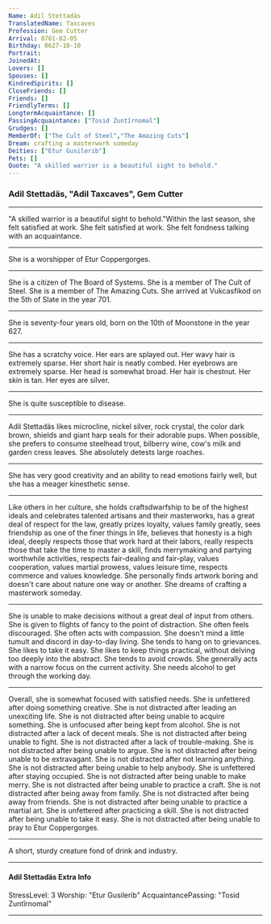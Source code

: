 ```yaml
---
Name: Adil Stettadäs
TranslatedName: Taxcaves
Profession: Gem Cutter    
Arrival: 0701-02-05
Birthday: 0627-10-10
Portrait:
JoinedAt: 
Lovers: []
Spouses: []
KindredSpirits: []
CloseFriends: []
Friends: []
FriendlyTerms: []
LongtermAcquaintance: []
PassingAcquaintance: ["Tosid Zuntîrnomal"]
Grudges: []
MemberOf: ["The Cult of Steel","The Amazing Cuts"]
Dream: crafting a masterwork someday
Deities: ["Etur Gusilerib"]
Pets: []
Quote: "A skilled warrior is a beautiful sight to behold."
---
```


### Adil Stettadäs, "Adil Taxcaves", Gem Cutter 
 
***

"A skilled warrior is a beautiful sight to behold."Within the last season, she felt satisfied at work. She felt satisfied at work. She felt fondness talking with an acquaintance. 
***

She is a worshipper of Etur Coppergorges. 
***

She is a citizen of The Board of Systems. She is a member of The Cult of Steel. She is a member of The Amazing Cuts. She arrived at Vukcasfikod on the 5th of Slate in the year 701. 
***

She is seventy-four years old, born on the 10th of Moonstone in the year 627. 
***

She has a scratchy voice. Her ears are splayed out. Her wavy hair is extremely sparse. Her short hair is neatly combed. Her eyebrows are extremely sparse. Her head is somewhat broad. Her hair is chestnut. Her skin is tan. Her eyes are silver. 
***

She is quite susceptible to disease. 
***

Adil Stettadäs likes microcline, nickel silver, rock crystal, the color dark brown, shields and giant harp seals for their adorable pups. When possible, she prefers to consume steelhead trout, bilberry wine, cow's milk and garden cress leaves. She absolutely detests large roaches. 
***

She has very good creativity and an ability to read emotions fairly well, but she has a meager kinesthetic sense. 
***

Like others in her culture, she holds craftsdwarfship to be of the highest ideals and celebrates talented artisans and their masterworks, has a great deal of respect for the law, greatly prizes loyalty, values family greatly, sees friendship as one of the finer things in life, believes that honesty is a high ideal, deeply respects those that work hard at their labors, really respects those that take the time to master a skill, finds merrymaking and partying worthwhile activities, respects fair-dealing and fair-play, values cooperation, values martial prowess, values leisure time, respects commerce and values knowledge. She personally finds artwork boring and doesn't care about nature one way or another. She dreams of crafting a masterwork someday. 
***

She is unable to make decisions without a great deal of input from others. She is given to flights of fancy to the point of distraction. She often feels discouraged. She often acts with compassion. She doesn't mind a little tumult and discord in day-to-day living. She tends to hang on to grievances. She likes to take it easy. She likes to keep things practical, without delving too deeply into the abstract. She tends to avoid crowds. She generally acts with a narrow focus on the current activity. She needs alcohol to get through the working day. 
***

Overall, she is somewhat focused with satisfied needs. She is unfettered after doing something creative. She is not distracted after leading an unexciting life. She is not distracted after being unable to acquire something. She is unfocused after being kept from alcohol. She is not distracted after a lack of decent meals. She is not distracted after being unable to fight. She is not distracted after a lack of trouble-making. She is not distracted after being unable to argue. She is not distracted after being unable to be extravagant. She is not distracted after not learning anything. She is not distracted after being unable to help anybody. She is unfettered after staying occupied. She is not distracted after being unable to make merry. She is not distracted after being unable to practice a craft. She is not distracted after being away from family. She is not distracted after being away from friends. She is not distracted after being unable to practice a martial art. She is unfettered after practicing a skill. She is not distracted after being unable to take it easy. She is not distracted after being unable to pray to Etur Coppergorges. 
***

A short, sturdy creature fond of drink and industry. 
***

#### Adil Stettadäs Extra Info

StressLevel: 3
Worship: "Etur Gusilerib"
AcquaintancePassing: "Tosid Zuntîrnomal"

***
